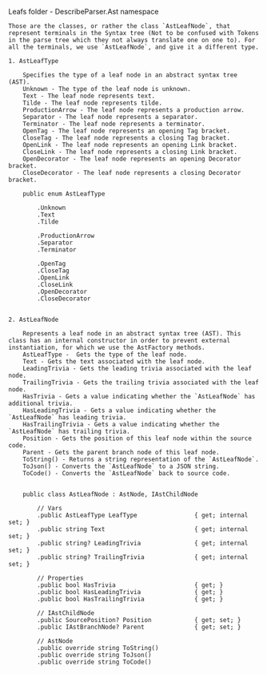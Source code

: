 Leafs folder - DescribeParser.Ast namespace

	Those are the classes, or rather the class `AstLeafNode`, that represent terminals in the Syntax tree (Not to be confused with Tokens in the parse tree which they not always translate one on one to). For all the terminals, we use `AstLeafNode`, and give it a different type.

	1. AstLeafType
	
		Specifies the type of a leaf node in an abstract syntax tree (AST).
		Unknown - The type of the leaf node is unknown.
		Text - The leaf node represents text.
		Tilde - The leaf node represents tilde.
		ProductionArrow - The leaf node represents a production arrow.
		Separator - The leaf node represents a separator.
		Terminator - The leaf node represents a terminator.
		OpenTag - The leaf node represents an opening Tag bracket.
		CloseTag - The leaf node represents a closing Tag bracket.
		OpenLink - The leaf node represents an opening Link bracket.
		CloseLink - The leaf node represents a closing Link bracket.
		OpenDecorator - The leaf node represents an opening Decorator bracket.
		CloseDecorator - The leaf node represents a closing Decorator bracket.
	
		public enum AstLeafType
		
			.Unknown
			.Text
			.Tilde
			
			.ProductionArrow
			.Separator
			.Terminator
			
			.OpenTag
			.CloseTag
			.OpenLink
			.CloseLink
			.OpenDecorator
			.CloseDecorator


	2. AstLeafNode
	
		Represents a leaf node in an abstract syntax tree (AST). This class has an internal constructor in order to prevent external instantiation, for which we use the AstFactory methods.
		AstLeafType -  Gets the type of the leaf node.
		Text - Gets the text associated with the leaf node.
		LeadingTrivia - Gets the leading trivia associated with the leaf node.
		TrailingTrivia - Gets the trailing trivia associated with the leaf node.
		HasTrivia - Gets a value indicating whether the `AstLeafNode` has additional trivia.
		HasLeadingTrivia - Gets a value indicating whether the `AstLeafNode` has leading trivia.
		HasTrailingTrivia - Gets a value indicating whether the `AstLeafNode` has trailing trivia.
		Position - Gets the position of this leaf node within the source code.
		Parent - Gets the parent branch node of this leaf node.
		ToString() - Returns a string representation of the `AstLeafNode`.
		ToJson() - Converts the `AstLeafNode` to a JSON string.
		ToCode() - Converts the `AstLeafNode` back to source code.
		
		
		public class AstLeafNode : AstNode, IAstChildNode

			// Vars
			.public AstLeafType LeafType 				{ get; internal set; }
			.public string Text 						{ get; internal set; }
			.public string? LeadingTrivia				{ get; internal set; }
			.public string? TrailingTrivia 				{ get; internal set; }
			
			// Properties
			.public bool HasTrivia						{ get; }
			.public bool HasLeadingTrivia				{ get; }
			.public bool HasTrailingTrivia				{ get; }

			// IAstChildNode
			.public SourcePosition? Position 			{ get; set; }
			.public IAstBranchNode? Parent 				{ get; set; }

			// AstNode
			.public override string ToString()
			.public override string ToJson()
			.public override string ToCode()
